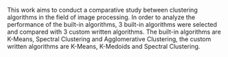 This work aims to conduct a comparative study between clustering algorithms in the field of image processing. In order to analyze the performance of the built-in algorithms, 3 built-in algorithms were selected and compared with 3 custom written algorithms. The built-in algorithms are K-Means, Spectral Clustering and Agglomerative Clustering, the custom written algorithms are K-Means, K-Medoids and Spectral Clustering. 
